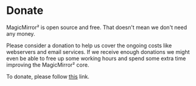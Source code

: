 # Donate

MagicMirror² is open source and free. That doesn't mean we don't need any money.

Please consider a donation to help us cover the ongoing costs like webservers
and email services. If we receive enough donations we might even be able to free
up some working hours and spend some extra time improving the MagicMirror² core.

To donate, please follow
[this](https://www.paypal.com/cgi-bin/webscr?cmd=_s-xclick&hosted_button_id=G5D8E9MR5DTD2&source=url)
link.
